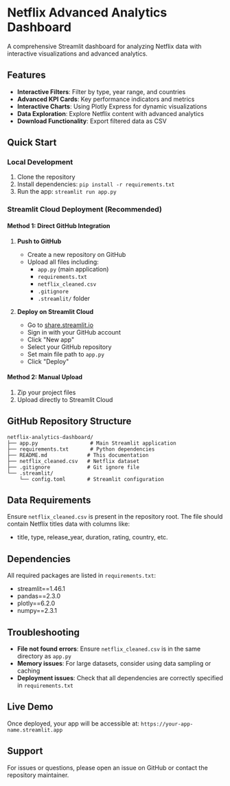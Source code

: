 # Netflix Advanced Analytics Dashboard

A comprehensive Streamlit dashboard for analyzing Netflix data with interactive visualizations and advanced analytics.

## Features

- **Interactive Filters**: Filter by type, year range, and countries
- **Advanced KPI Cards**: Key performance indicators and metrics
- **Interactive Charts**: Using Plotly Express for dynamic visualizations
- **Data Exploration**: Explore Netflix content with advanced analytics
- **Download Functionality**: Export filtered data as CSV

## Quick Start

### Local Development
1. Clone the repository
2. Install dependencies: `pip install -r requirements.txt`
3. Run the app: `streamlit run app.py`

### Streamlit Cloud Deployment (Recommended)

#### Method 1: Direct GitHub Integration
1. **Push to GitHub**
   - Create a new repository on GitHub
   - Upload all files including:
     - `app.py` (main application)
     - `requirements.txt`
     - `netflix_cleaned.csv`
     - `.gitignore`
     - `.streamlit/` folder

2. **Deploy on Streamlit Cloud**
   - Go to [share.streamlit.io](https://share.streamlit.io)
   - Sign in with your GitHub account
   - Click "New app"
   - Select your GitHub repository
   - Set main file path to `app.py`
   - Click "Deploy"

#### Method 2: Manual Upload
1. Zip your project files
2. Upload directly to Streamlit Cloud

## GitHub Repository Structure

```
netflix-analytics-dashboard/
├── app.py                 # Main Streamlit application
├── requirements.txt       # Python dependencies
├── README.md             # This documentation
├── netflix_cleaned.csv   # Netflix dataset
├── .gitignore            # Git ignore file
└── .streamlit/
    └── config.toml       # Streamlit configuration
```

## Data Requirements

Ensure `netflix_cleaned.csv` is present in the repository root. The file should contain Netflix titles data with columns like:
- title, type, release_year, duration, rating, country, etc.

## Dependencies

All required packages are listed in `requirements.txt`:
- streamlit==1.46.1
- pandas==2.3.0
- plotly==6.2.0
- numpy==2.3.1

## Troubleshooting

- **File not found errors**: Ensure `netflix_cleaned.csv` is in the same directory as `app.py`
- **Memory issues**: For large datasets, consider using data sampling or caching
- **Deployment issues**: Check that all dependencies are correctly specified in `requirements.txt`

## Live Demo

Once deployed, your app will be accessible at: `https://your-app-name.streamlit.app`

## Support

For issues or questions, please open an issue on GitHub or contact the repository maintainer.
